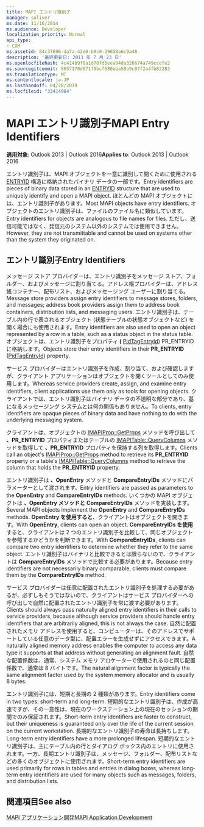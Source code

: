 ```yaml
---
title: MAPI エントリ識別子
manager: soliver
ms.date: 11/16/2014
ms.audience: Developer
localization_priority: Normal
api_type:
- COM
ms.assetid: 84c37696-da7a-42e0-b8c0-29658a6c9a48
description: '最終更新日: 2011 年 7 月 23 日'
ms.openlocfilehash: 4c414b9f8a1d70fd5eea94da326674a749ccefe2
ms.sourcegitcommit: 8657170d071f9bcf680aba50b9c07f2a4fb82283
ms.translationtype: MT
ms.contentlocale: ja-JP
ms.lasthandoff: 04/28/2019
ms.locfileid: "33414964"
---
```

# <a name="mapi-entry-identifiers"></a><span data-ttu-id="7b463-103">MAPI エントリ識別子</span><span class="sxs-lookup"><span data-stu-id="7b463-103">MAPI Entry Identifiers</span></span>

  
  
<span data-ttu-id="7b463-104">**適用対象**: Outlook 2013 | Outlook 2016</span><span class="sxs-lookup"><span data-stu-id="7b463-104">**Applies to**: Outlook 2013 | Outlook 2016</span></span> 
  
<span data-ttu-id="7b463-105">エントリ識別子は、MAPI オブジェクトを一意に識別して開くために使用される [ENTRYID](entryid.md) 構造に格納されたバイナリ データの一部です。</span><span class="sxs-lookup"><span data-stu-id="7b463-105">Entry identifiers are pieces of binary data stored in an [ENTRYID](entryid.md) structure that are used to uniquely identify and open a MAPI object.</span></span> <span data-ttu-id="7b463-106">ほとんどの MAPI オブジェクトには、エントリ識別子があります。</span><span class="sxs-lookup"><span data-stu-id="7b463-106">Most MAPI objects have entry identifiers.</span></span> <span data-ttu-id="7b463-107">オブジェクトのエントリ識別子は、ファイルのファイル名に類似しています。</span><span class="sxs-lookup"><span data-stu-id="7b463-107">Entry identifiers for objects are analogous to file names for files.</span></span> <span data-ttu-id="7b463-108">ただし、送信可能ではなく、発信元のシステム以外のシステムでは使用できません。</span><span class="sxs-lookup"><span data-stu-id="7b463-108">However, they are not transmittable and cannot be used on systems other than the system they originated on.</span></span> 
  
## <a name="entry-identifiers"></a><span data-ttu-id="7b463-109">エントリ識別子</span><span class="sxs-lookup"><span data-stu-id="7b463-109">Entry Identifiers</span></span>

<span data-ttu-id="7b463-110">メッセージ ストア プロバイダーは、エントリ識別子をメッセージ ストア、フォルダー、およびメッセージに割り当てる。アドレス帳プロバイダーは、アドレス帳コンテナー、配布リスト、およびメッセージング ユーザーに割り当てる。</span><span class="sxs-lookup"><span data-stu-id="7b463-110">Message store providers assign entry identifiers to message stores, folders, and messages; address book providers assign them to address book containers, distribution lists, and messaging users.</span></span> <span data-ttu-id="7b463-111">エントリ識別子は、テーブル内の行で表されるオブジェクト (状態テーブルの状態オブジェクトなど) を開く場合にも使用されます。</span><span class="sxs-lookup"><span data-stu-id="7b463-111">Entry identifiers are also used to open an object represented by a row in a table, such as a status object in the status table.</span></span> <span data-ttu-id="7b463-112">オブジェクトは、エントリ識別子をプロパティ **(** [PidTagEntryId](pidtagentryid-canonical-property.md)) PR_ENTRYIDに格納します。</span><span class="sxs-lookup"><span data-stu-id="7b463-112">Objects store their entry identifiers in their **PR_ENTRYID** ([PidTagEntryId](pidtagentryid-canonical-property.md)) property.</span></span> 
  
<span data-ttu-id="7b463-113">サービス プロバイダーはエントリ識別子を作成、割り当て、および確認しますが、クライアント アプリケーションはオブジェクトを開くツールとしてのみ使用します。</span><span class="sxs-lookup"><span data-stu-id="7b463-113">Whereas service providers create, assign, and examine entry identifiers, client applications use them only as tools for opening objects.</span></span> <span data-ttu-id="7b463-114">クライアントでは、エントリ識別子はバイナリ データの不透明な部分であり、基になるメッセージング システムとは何の関係もありません。</span><span class="sxs-lookup"><span data-stu-id="7b463-114">To clients, entry identifiers are opaque pieces of binary data and have nothing to do with the underlying messaging system.</span></span> 
  
<span data-ttu-id="7b463-115">クライアントは、オブジェクトの [IMAPIProp::GetProps](imapiprop-getprops.md) メソッドを呼び出して **、PR_ENTRYID** プロパティまたはテーブルの [IMAPITable::QueryColumns](imapitable-querycolumns.md) メソッドを取得して **、PR_ENTRYID** プロパティを保持する列を取得します。</span><span class="sxs-lookup"><span data-stu-id="7b463-115">Clients call an object's [IMAPIProp::GetProps](imapiprop-getprops.md) method to retrieve its **PR_ENTRYID** property or a table's [IMAPITable::QueryColumns](imapitable-querycolumns.md) method to retrieve the column that holds the **PR_ENTRYID** property.</span></span> 
  
<span data-ttu-id="7b463-116">エントリ識別子は **、OpenEntry** メソッドと **CompareEntryIDs** メソッドにパラメーターとして渡されます。</span><span class="sxs-lookup"><span data-stu-id="7b463-116">Entry identifiers are passed as parameters to the **OpenEntry** and **CompareEntryIDs** methods.</span></span> <span data-ttu-id="7b463-117">いくつかの MAPI オブジェクトは **、OpenEntry メソッドと** **CompareEntryIDs** メソッドを実装します。</span><span class="sxs-lookup"><span data-stu-id="7b463-117">Several MAPI objects implement the **OpenEntry** and **CompareEntryIDs** methods.</span></span> <span data-ttu-id="7b463-118">**OpenEntry を使用すると**、クライアントはオブジェクトを開きます。</span><span class="sxs-lookup"><span data-stu-id="7b463-118">With **OpenEntry**, clients can open an object.</span></span> <span data-ttu-id="7b463-119">**CompareEntryIDs を使用** すると、クライアントは 2 つのエントリ識別子を比較して、同じオブジェクトを参照するかどうかを判断できます。</span><span class="sxs-lookup"><span data-stu-id="7b463-119">With **CompareEntryIDs**, clients can compare two entry identifiers to determine whether they refer to the same object.</span></span> <span data-ttu-id="7b463-120">エントリ識別子はバイナリと比較できるとは限らないので、クライアントは **CompareEntryIDs** メソッドで比較する必要があります。</span><span class="sxs-lookup"><span data-stu-id="7b463-120">Because entry identifiers are not necessarily binary comparable, clients must compare them by the **CompareEntryIDs** method.</span></span> 
  
<span data-ttu-id="7b463-121">サービス プロバイダーは任意に配置されたエントリ識別子を処理する必要があるが、必ずしもそうではないので、クライアントはサービス プロバイダーへの呼び出しで自然に配置されたエントリ識別子を常に渡す必要があります。</span><span class="sxs-lookup"><span data-stu-id="7b463-121">Clients should always pass naturally aligned entry identifiers in their calls to service providers, because although service providers should handle entry identifiers that are arbitrarily aligned, this is not always the case.</span></span> <span data-ttu-id="7b463-122">自然に配置されたメモリ アドレスを使用すると、コンピューターは、そのアドレスでサポートしている任意のデータ型に、配置エラーを生成せずにアクセスできます。</span><span class="sxs-lookup"><span data-stu-id="7b463-122">A naturally aligned memory address enables the computer to access any data type it supports at that address without generating an alignment fault.</span></span> <span data-ttu-id="7b463-123">自然な配置係数は、通常、システム メモリ アロケーターで使用されるのと同じ配置係数で、通常は 8 バイトです。</span><span class="sxs-lookup"><span data-stu-id="7b463-123">The natural alignment factor is typically the same alignment factor used by the system memory allocator and is usually 8 bytes.</span></span>
  
<span data-ttu-id="7b463-124">エントリ識別子には、短期と長期の 2 種類があります。</span><span class="sxs-lookup"><span data-stu-id="7b463-124">Entry identifiers come in two types: short-term and long-term.</span></span> <span data-ttu-id="7b463-125">短期的なエントリ識別子は、作成が高速ですが、その一意性は、現在のワークステーション上の現在のセッションの期間でのみ保証されます。</span><span class="sxs-lookup"><span data-stu-id="7b463-125">Short-term entry identifiers are faster to construct, but their uniqueness is guaranteed only over the life of the current session on the current workstation.</span></span> <span data-ttu-id="7b463-126">長期的なエントリ識別子の寿命は長持ちします。</span><span class="sxs-lookup"><span data-stu-id="7b463-126">Long-term entry identifiers have a more prolonged lifespan.</span></span> <span data-ttu-id="7b463-127">短期的なエントリ識別子は、主にテーブル内の行とダイアログ ボックス内のエントリに使用されます。一方、長期エントリ識別子は、メッセージ、フォルダー、配布リストなどの多くのオブジェクトに使用されます。</span><span class="sxs-lookup"><span data-stu-id="7b463-127">Short-term entry identifiers are used primarily for rows in tables and entries in dialog boxes, whereas long-term entry identifiers are used for many objects such as messages, folders, and distribution lists.</span></span>
  
## <a name="see-also"></a><span data-ttu-id="7b463-128">関連項目</span><span class="sxs-lookup"><span data-stu-id="7b463-128">See also</span></span>



[<span data-ttu-id="7b463-129">MAPI アプリケーション開発</span><span class="sxs-lookup"><span data-stu-id="7b463-129">MAPI Application Development</span></span>](mapi-application-development.md)

